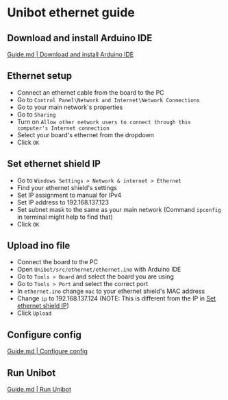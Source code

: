 # Unibot ethernet guide

## Download and install Arduino IDE
[Guide.md | Download and install Arduino IDE](Guide.md#download-and-install-arduino-ide)

## Ethernet setup
- Connect an ethernet cable from the board to the PC
- Go to `Control Panel\Network and Internet\Network Connections`
- Go to your main network's properties
- Go to `Sharing`
- Turn on `Allow other network users to connect through this computer's Internet connection`
- Select your board's ethernet from the dropdown
- Click `OK`

## Set ethernet shield IP
- Go to `Windows Settings > Network & internet > Ethernet`
- Find your ethernet shield's settings
- Set IP assignment to manual for IPv4
- Set IP address to 192.168.137.123
- Set subnet mask to the same as your main network (Command `ipconfig` in terminal might help to find that)
- Click `OK`

## Upload ino file
- Connect the board to the PC
- Open `Unibot/src/ethernet/ethernet.ino` with Arduino IDE
- Go to `Tools > Board` and select the board you are using 
- Go to `Tools > Port` and select the correct port
- In `ethernet.ino` change `mac` to your ethernet shield's MAC address
- Change `ip` to 192.168.137.124 (NOTE: This is different from the IP in [Set ethernet shield IP](#set-ethernet-shield-ip))
- Click `Upload`

## Configure config
[Guide.md | Configure config](Guide.md#configure-config)

## Run Unibot
[Guide.md | Run Unibot](Guide.md#run-unibot)